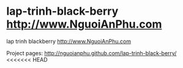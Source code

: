 lap-trinh-black-berry http://www.NguoiAnPhu.com
=====================

lap trinh blackberry
http://www.NguoiAnPhu.com

Project pages:
http://nguoianphu.github.com/lap-trinh-black-berry/
<<<<<<< HEAD
